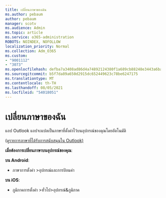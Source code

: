 ```yaml
---
title: เปลี่ยนภาษาของฉัน
ms.author: pebaum
author: pebaum
manager: scotv
ms.audience: Admin
ms.topic: article
ms.service: o365-administration
ROBOTS: NOINDEX, NOFOLLOW
localization_priority: Normal
ms.collection: Adm_O365
ms.custom:
- "9001112"
- "3073"
ms.openlocfilehash: defba7a3408ad86d4a74892124380f1a689cb88248e3443a6ba45e040bbe11a8
ms.sourcegitcommit: b5f7da89a650d2915dc652449623c78be6247175
ms.translationtype: MT
ms.contentlocale: th-TH
ms.lasthandoff: 08/05/2021
ms.locfileid: "54018051"
---
```

# <a name="change-my-language"></a>เปลี่ยนภาษาของฉัน

แอป Outlook แอปจะแปลเป็นภาษาที่ตั้งค่าไว้บนอุปกรณ์ของคุณโดยอัตโนมัติ 

(ดู[รายการภาษาที่ได้รับการสนับสนุนใน Outlook)](https://acompli.helpshift.com/a/outlook/?s=general-questions&f=in-which-languages-is-your-app-translated) 

**เมื่อต้องการเปลี่ยนภาษาบนอุปกรณ์ของคุณ**: 

**บน Android**: 

- ภาษาการตั้งค่า >อุปกรณ์และการป้อนค่า 

**บน iOS**: 

- ภูมิภาคการตั้งค่า >ทั่วไป>อุปกรณ์&ภูมิภาค 
